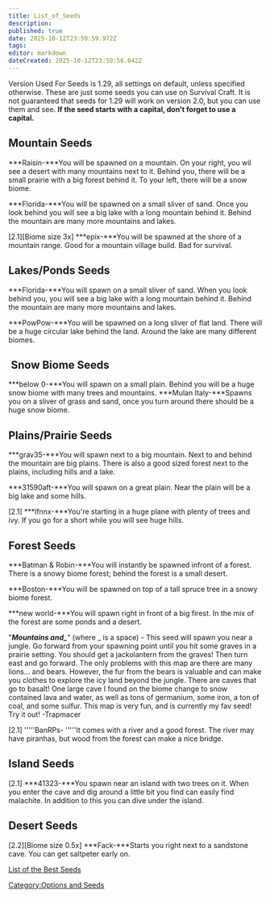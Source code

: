 ```yaml
---
title: List_of_Seeds
description: 
published: true
date: 2025-10-12T23:59:59.972Z
tags: 
editor: markdown
dateCreated: 2025-10-12T23:59:56.042Z
---
```


Version Used For Seeds is 1.29, all settings on default, unless
specified otherwise. These are just some seeds you can use on Survival
Craft. It is not guaranteed that seeds for 1.29 will work on version
2.0, but you can use them and see. **If the seed starts with a capital,
don't forget to use a capital.**

## Mountain Seeds

***Raisin-***You will be spawned on a mountain. On your right, you wil
see a desert with many mountains next to it. Behind you, there will be a
small prairie with a big forest behind it. To your left, there will be a
snow biome.

***Florida-***You will be spawned on a small sliver of sand. Once you
look behind you will see a big lake with a long mountain behind it.
Behind the mountain are many more mountains and lakes.

\[2.1\]\[Biome size 3x\] ***epix-***You will be spawned at the shore of
a mountain range. Good for a mountain village build. Bad for survival.

## Lakes/Ponds Seeds

***Florida-***You will spawn on a small sliver of sand. When you look
behind you, you will see a big lake with a long mountain behind it.
Behind the mountain are many more mountains and lakes.

***PowPow-***You will be spawned on a long sliver of flat land. There
will be a huge circular lake behind the land. Around the lake are many
different biomes.

##  Snow Biome Seeds

***below 0-***You will spawn on a small plain. Behind you will be a huge
snow biome with many trees and mountains. ***Mulan Italy-***Spawns you
on a sliver of grass and sand, once you turn around there should be a
huge snow biome.

## Plains/Prairie Seeds

***grav35-***You will spawn next to a big mountain. Next to and behind
the mountain are big plains. There is also a good sized forest next to
the plains, including hills and a lake.

***31590aft-***You will spawn on a great plain. Near the plain will be a
big lake and some hills.

\[2.1\] ***lfnnx-***You're starting in a huge plane with plenty of trees
and ivy. If you go for a short while you will see huge hills.

## Forest Seeds

***Batman & Robin-***You will instantly be spawned infront of a forest.
There is a snowy biome forest; behind the forest is a small desert.

***Boston-***You will be spawned on top of a tall spruce tree in a snowy
biome forest.

***new world-***You will spawn right in front of a big firest. In the
mix of the forest are some ponds and a desert.

"***Mountains and_***" (where _ is a space) - This seed will spawn you
near a jungle. Go forward from your spawning point until you hit some
graves in a prairie setting. You should get a jackolantern from the
graves\! Then turn east and go forward. The only problems with this map
are there are many lions... and bears. However, the fur from the bears
is valuable and can make you clothes to explore the icy land beyond the
jungle. There are caves that go to basalt\! One large cave I found on
the biome change to snow contained lava and water, as well as tons of
germanium, some iron, a ton of coal, and some sulfur. This map is very
fun, and is currently my fav seed\! Try it out\! -Trapmacer

\[2.1\] '''''BanRPs- '''''It comes with a river and a good forest. The
river may have piranhas, but wood from the forest can make a nice
bridge.

## Island Seeds

\[2.1\] ***41323-***You spawn near an island with two trees on it. When
you enter the cave and dig around a little bit you find can easily find
malachite. In addition to this you can dive under the island.

## Desert Seeds

\[2.2\]\[Biome size 0.5x\] ***Fack-***Starts you right next to a
sandstone cave. You can get saltpeter early on.

[List of the Best Seeds](List_of_the_Best_Seeds "wikilink")

[Category:Options and Seeds](Category:Options_and_Seeds "wikilink")